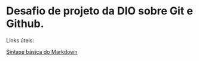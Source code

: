 # Desafio de projeto da DIO sobre Git e Github.

Links úteis:

[Sintaxe básica do Markdown](https://www.markdownguide.org/basic-syntax/)
